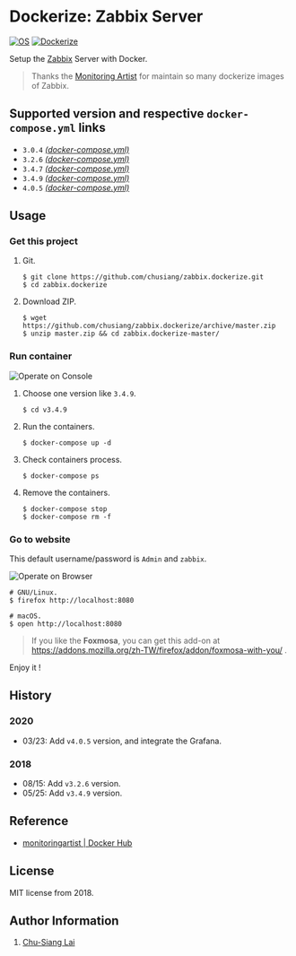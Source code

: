 # Dockerize: Zabbix Server

[![OS](https://img.shields.io/badge/os-centos-blue.svg)](https://hub.docker.com/_/centos/) [![Dockerize](https://img.shields.io/badge/dockerize-zabbix-blue.svg)](https://github.com/chusiang/zabbix.dockerize)

Setup the [Zabbix][zabbix_official] Server with Docker.

> Thanks the [Monitoring Artist](https://monitoringartist.com) for maintain so many dockerize images of Zabbix.

[zabbix_official]: https://www.zabbix.com

## Supported version and respective `docker-compose.yml` links

- `3.0.4` [*(docker-compose.yml)*](https://github.com/chusiang/zabbix.dockerize/blob/master/v3.0.4/docker-compose.yml)
- `3.2.6` [*(docker-compose.yml)*](https://github.com/chusiang/zabbix.dockerize/blob/master/v3.2.6/docker-compose.yml)
- `3.4.7` [*(docker-compose.yml)*](https://github.com/chusiang/zabbix.dockerize/blob/master/v3.4.7/docker-compose.yml)
- `3.4.9` [*(docker-compose.yml)*](https://github.com/chusiang/zabbix.dockerize/blob/master/v3.4.9/docker-compose.yml)
- `4.0.5` [*(docker-compose.yml)*](https://github.com/chusiang/zabbix.dockerize/blob/master/v4.0.5/docker-compose.yml)

## Usage

### Get this project

1. Git.

    ```
    $ git clone https://github.com/chusiang/zabbix.dockerize.git
    $ cd zabbix.dockerize
    ```

1. Download ZIP.

    ```
    $ wget https://github.com/chusiang/zabbix.dockerize/archive/master.zip
    $ unzip master.zip && cd zabbix.dockerize-master/
    ```

### Run container

![Operate on Console](https://user-images.githubusercontent.com/219066/40526310-4bffadd6-6018-11e8-95dc-75c959b37d7e.gif)

1. Choose one version like `3.4.9`.

    ```
    $ cd v3.4.9
    ```

1. Run the containers.

    ```
    $ docker-compose up -d
    ```

1. Check containers process.

    ```
    $ docker-compose ps
    ```

1. Remove the containers.

    ```
    $ docker-compose stop
    $ docker-compose rm -f
    ```

### Go to website

This default username/password is `Admin` and `zabbix`.

![Operate on Browser](https://user-images.githubusercontent.com/219066/40526343-809745d6-6018-11e8-8a82-d1643596c97e.gif)

```
# GNU/Linux.
$ firefox http://localhost:8080

# macOS.
$ open http://localhost:8080
```

> If you like the **Foxmosa**, you can get this add-on at https://addons.mozilla.org/zh-TW/firefox/addon/foxmosa-with-you/ .

Enjoy it !

## History

### 2020

* 03/23: Add `v4.0.5` version, and integrate the Grafana.

### 2018

* 08/15: Add `v3.2.6` version.
* 05/25: Add `v3.4.9` version.

## Reference

* [monitoringartist | Docker Hub](https://hub.docker.com/u/monitoringartist/)

## License

MIT license from 2018.

## Author Information

1. [Chu-Siang Lai](https://github.com/chusiang/)
